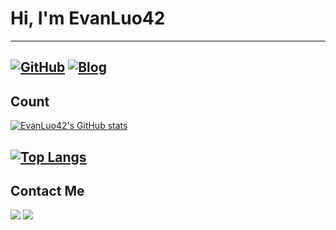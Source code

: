 # Hi, I'm EvanLuo42
---
[![GitHub](https://img.shields.io/badge/dynamic/json?logo=github&label=GitHub&labelColor=495867&color=495867&query=%24.data.totalSubs&url=https%3A%2F%2Fapi.spencerwoo.com%2Fsubstats%2F%3Fsource%3Dgithub%26queryKey%3Dhayschan&style=flat-square)](https://github.com/EvanLuo42) [![Blog](https://img.shields.io/website?url=https%3A%2F%2Fwww.phakel.cn)](https://www.phakel.cn)
---
## Count

[![EvanLuo42's GitHub stats](https://github-readme-stats.vercel.app/api?username=EvanLuo42&theme=radical)](https://github.com/anuraghazra/github-readme-stats)

[![Top Langs](https://github-readme-stats.vercel.app/api/top-langs/?username=EvanLuo42&layout=compact&theme=radical&hide=html,javascript)](https://github.com/anuraghazra/github-readme-stats)
---
## Contact Me
<a href="https://t.me/lzy_0402"><img src="https://img.shields.io/badge/Telegram-2CA5E0?style=for-the-badge&logo=telegram&logoColor=white" /></a>
<a href="https://twitter.com/lzy_0402"><img src="https://img.shields.io/badge/Twitter-1DA1F2?style=for-the-badge&logo=twitter&logoColor=white" /></a>
